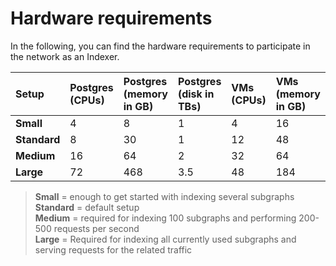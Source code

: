# Hardware requirements

In the following, you can find the hardware requirements to participate in the network as an Indexer.

| **Setup** | Postgres  \(CPUs\) | Postgres  \(memory in GB\) | Postgres  \(disk in TBs\) | VMs  \(CPUs\) | VMs  \(memory in GB\) |
| :--- | :--- | :--- | :--- | :--- | :--- |
| **Small** | 4 | 8 | 1 | 4 | 16 |
| **Standard** | 8 | 30 | 1 | 12 | 48 |
| **Medium** | 16 | 64 | 2 | 32 | 64 |
| **Large** | 72 | 468 | 3.5 | 48 | 184 |

> **Small** = enough to get started with indexing several subgraphs  
> **Standard** = default setup  
> **Medium** =  required for indexing 100 subgraphs and performing 200-500 requests per second  
> **Large** = Required for indexing all currently used subgraphs and serving requests for the related traffic




